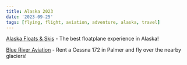 ```yaml
---
title: Alaska 2023
date: '2023-09-25'
tags: [flying, flight, aviation, adventure, alaska, travel]
---
```


<script>
    import FlickrPhotoset from '$lib/components/FlickrPhotoset.svelte'
    import AdventureMap from '$lib/components/AdventureMap.svelte'

    const tracks = [
        { 
            filename: 'alaska_20230807_paaq-paaq.kml',
            startLabel: 'Rental checkout',
            startIcon: 'flight'
        },
        { 
            filename: 'alaska_20230808_ak8-spink.kml',
            startLabel: 'Out to Spink Lake',
            startIcon: 'flight'
        },
        { 
            filename: 'alaska_20230808_spink-ak8.kml',
            startLabel: 'Spink Lake to AK8',
            startIcon: 'flight'
        },
        { 
            filename: 'alaska_20230810_knik-with-jeremy.kml',
            startLabel: 'Glaciers with Jeremy',
            startIcon: 'flight'
        },
        { 
            filename: 'alaska_20230811_ak8-chalatna.kml',
            startLabel: 'Out to Chalatna Lake',
            startIcon: 'flight'
        },
        { 
            filename: 'alaska_20230811_chalatna-camera-recovery.kml',
            startLabel: 'Camera recovery',
            startIcon: 'flight'
        },
        { 
            filename: 'alaska_20230811_chalatna-ak8.kml',
            startLabel: 'Chalatna Lake to AK8',
            startIcon: 'flight'
        },
        { 
            filename: 'alaska_20230809_fishing.gpx',
            startLabel: 'Fishing in Beverly Lake',
            startIcon: 'boat'
        },
        { 
            filename: 'alaska_20230811_fishing.gpx',
            startLabel: 'Fishing in Beverly Lake',
            startIcon: 'boat'
        },
    ]

    const points = [
        {
            label: "Mom's Cabin",
            lat: 61.615759768335884, 
            lng: -149.57266027404367,
        },
        {
            label: "Springer Stables",
            lat: 61.57177169203703,
            lng: -149.09123842818076
        },
        {
            label: "Colony Glacier",
            lat: 61.239444400000004,
            lng: -148.5075,
            type: "photo",
        },
        {
            label: "Knik Glacier",
            lng: -148.2986111,
            lat: 61.3675,
            type: "photo",
        },
        {
            label: "Matanuska Glacier",
            lng: -147.5811111,
            lat: 61.6558333,
            type: "photo",
        },
        {
            label: "Talkeetna Alaska Teleport",
            lat: 62.332909734155294, 
            lng: -150.03225988465874,
            type: "photo",
        },
        {
            label: "Chalatna Lake",
            lat: 62.48202743797692,
            lng: -151.46020107597855,
            type: "photo",
        },
        {
            label: "Spink Lake",
            lat: 62.78023623893523,
            lng: -150.24019525635345,
            type: "photo",
        }
    ]

    const sectionals = ['anc']
</script>

<AdventureMap tracks={tracks} points={points} sectionals={sectionals} />

[Alaska Floats & Skis](https://alaskafloats.com/) - The best floatplane experience in Alaska!

[Blue River Aviation](https://www.blueriveraviation.com/) - Rent a Cessna 172 in Palmer and fly over the nearby glaciers!

<FlickrPhotoset photoset_id="72177720310368251" />
